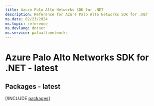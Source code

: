 ```yaml
---
title: Azure Palo Alto Networks SDK for .NET
description: Reference for Azure Palo Alto Networks SDK for .NET
ms.date: 02/23/2024
ms.topic: reference
ms.devlang: dotnet
ms.service: paloaltonetworks
---
```

# Azure Palo Alto Networks SDK for .NET - latest
## Packages - latest
[!INCLUDE [packages](palo-alto-networks-index.md)]